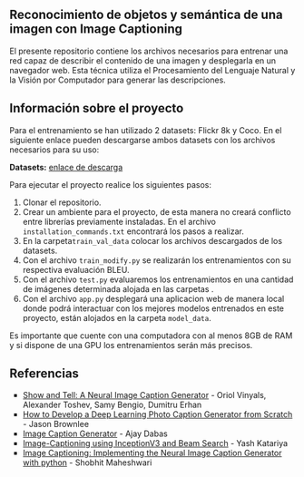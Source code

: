 ## Reconocimiento de objetos y semántica de una imagen con Image Captioning

El presente repositorio contiene los archivos necesarios para entrenar una red capaz de describir el contenido de una imagen y desplegarla en un navegador web. Esta técnica utiliza el Procesamiento del Lenguaje Natural y la Visión por Computador para generar las descripciones.

## Información sobre el proyecto

Para el entrenamiento se han utilizado 2 datasets: Flickr 8k y Coco. En el siguiente enlace pueden descargarse ambos datasets con los archivos necesarios para su uso: 

<strong>Datasets:</strong> <a href="https://uceedu-my.sharepoint.com/:u:/g/personal/glquinde_uce_edu_ec/Ee_62RHxI4lIkM3HH5-OY1kBbitnbu9ccapGp16INjfDVQ?e=lnXHNn">enlace de descarga</a>

Para ejecutar el proyecto realice los siguientes pasos:

1. Clonar el repositorio.<br>
2. Crear un ambiente para el proyecto, de esta manera no creará conflicto entre librerías previamente instaladas. En el archivo `installation_commands.txt` encontrará los pasos a realizar.
3. En la carpeta`train_val_data` colocar los archivos descargados de los datasets.
4. Con el archivo `train_modify.py` se realizarán los entrenamientos con su respectiva evaluación BLEU.
5. Con el archivo `test.py` evaluaremos los entrenamientos en una cantidad de imágenes determinada alojada en las carpetas .
6. Con el archivo `app.py` desplegará una aplicacion web de manera local donde podrá interactuar con los mejores modelos entrenados en este proyecto,  están alojados en la carpeta `model_data`.

Es importante que cuente con una computadora con al menos 8GB de RAM y si dispone de una GPU los entrenamientos serán más precisos.



## Referencias

<ul type="square">
	<li><a href="https://www.cv-foundation.org/openaccess/content_cvpr_2015/papers/Vinyals_Show_and_Tell_2015_CVPR_paper.pdf">Show and Tell: A Neural Image Caption Generator</a> - Oriol Vinyals, Alexander Toshev, Samy Bengio, Dumitru Erhan</li>
	<li><a href="https://machinelearningmastery.com/develop-a-deep-learning-caption-generation-model-in-python/">How to Develop a Deep Learning Photo Caption Generator from Scratch</a> - Jason Brownlee</li>
	<li><a href="https://github.com/dabasajay/Image-Caption-Generator/tree/master">Image Caption Generator</a> - Ajay Dabas</li>
	<li><a href="https://yashk2810.github.io/Image-Captioning-using-InceptionV3-and-Beam-Search/">Image-Captioning using InceptionV3 and Beam Search</a> - Yash Katariya</li>
	<li><a href="https://github.com/Shobhit20/Image-Captioning/tree/master">Image Captioning: Implementing the Neural Image Caption Generator with python</a> - Shobhit Maheshwari</li>
	
</ul>
